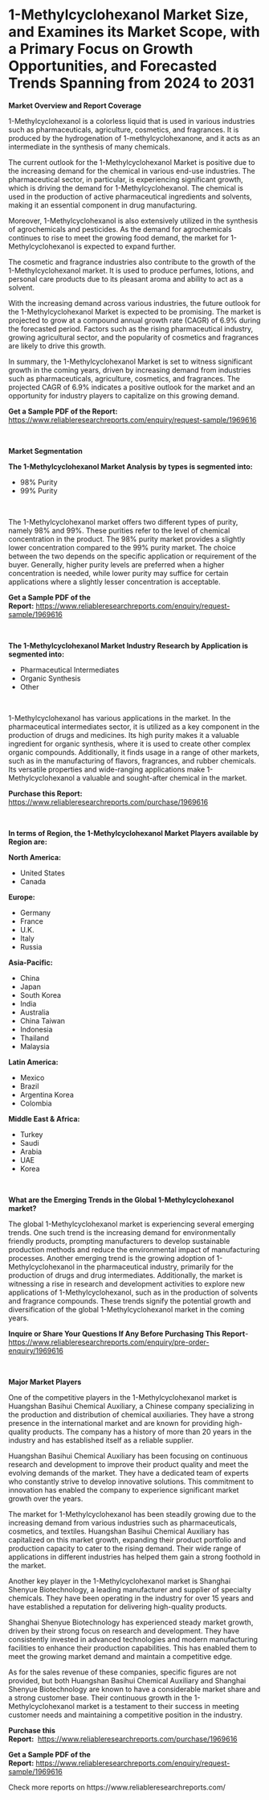 <p><h1>1-Methylcyclohexanol Market Size, and Examines its Market Scope, with a Primary Focus on Growth Opportunities, and Forecasted Trends Spanning from 2024 to 2031</h1></p><p><strong>Market Overview and Report Coverage</strong></p>
<p><p>1-Methylcyclohexanol is a colorless liquid that is used in various industries such as pharmaceuticals, agriculture, cosmetics, and fragrances. It is produced by the hydrogenation of 1-methylcyclohexanone, and it acts as an intermediate in the synthesis of many chemicals.</p><p>The current outlook for the 1-Methylcyclohexanol Market is positive due to the increasing demand for the chemical in various end-use industries. The pharmaceutical sector, in particular, is experiencing significant growth, which is driving the demand for 1-Methylcyclohexanol. The chemical is used in the production of active pharmaceutical ingredients and solvents, making it an essential component in drug manufacturing.</p><p>Moreover, 1-Methylcyclohexanol is also extensively utilized in the synthesis of agrochemicals and pesticides. As the demand for agrochemicals continues to rise to meet the growing food demand, the market for 1-Methylcyclohexanol is expected to expand further.</p><p>The cosmetic and fragrance industries also contribute to the growth of the 1-Methylcyclohexanol market. It is used to produce perfumes, lotions, and personal care products due to its pleasant aroma and ability to act as a solvent.</p><p>With the increasing demand across various industries, the future outlook for the 1-Methylcyclohexanol Market is expected to be promising. The market is projected to grow at a compound annual growth rate (CAGR) of 6.9% during the forecasted period. Factors such as the rising pharmaceutical industry, growing agricultural sector, and the popularity of cosmetics and fragrances are likely to drive this growth.</p><p>In summary, the 1-Methylcyclohexanol Market is set to witness significant growth in the coming years, driven by increasing demand from industries such as pharmaceuticals, agriculture, cosmetics, and fragrances. The projected CAGR of 6.9% indicates a positive outlook for the market and an opportunity for industry players to capitalize on this growing demand.</p></p>
<p><strong>Get a Sample PDF of the Report:</strong> <a href="https://www.reliableresearchreports.com/enquiry/request-sample/1969616">https://www.reliableresearchreports.com/enquiry/request-sample/1969616</a></p>
<p>&nbsp;</p>
<p><strong>Market Segmentation</strong></p>
<p><strong>The 1-Methylcyclohexanol Market Analysis by types is segmented into:</strong></p>
<p><ul><li>98% Purity</li><li>99% Purity</li></ul></p>
<p>&nbsp;</p>
<p><p>The 1-Methylcyclohexanol market offers two different types of purity, namely 98% and 99%. These purities refer to the level of chemical concentration in the product. The 98% purity market provides a slightly lower concentration compared to the 99% purity market. The choice between the two depends on the specific application or requirement of the buyer. Generally, higher purity levels are preferred when a higher concentration is needed, while lower purity may suffice for certain applications where a slightly lesser concentration is acceptable.</p></p>
<p><strong>Get a Sample PDF of the Report:</strong>&nbsp;<a href="https://www.reliableresearchreports.com/enquiry/request-sample/1969616">https://www.reliableresearchreports.com/enquiry/request-sample/1969616</a></p>
<p>&nbsp;</p>
<p><strong>The 1-Methylcyclohexanol Market Industry Research by Application is segmented into:</strong></p>
<p><ul><li>Pharmaceutical Intermediates</li><li>Organic Synthesis</li><li>Other</li></ul></p>
<p>&nbsp;</p>
<p><p>1-Methylcyclohexanol has various applications in the market. In the pharmaceutical intermediates sector, it is utilized as a key component in the production of drugs and medicines. Its high purity makes it a valuable ingredient for organic synthesis, where it is used to create other complex organic compounds. Additionally, it finds usage in a range of other markets, such as in the manufacturing of flavors, fragrances, and rubber chemicals. Its versatile properties and wide-ranging applications make 1-Methylcyclohexanol a valuable and sought-after chemical in the market.</p></p>
<p><strong>Purchase this Report:</strong>&nbsp; <a href="https://www.reliableresearchreports.com/purchase/1969616">https://www.reliableresearchreports.com/purchase/1969616</a></p>
<p>&nbsp;</p>
<p><strong>In terms of Region, the 1-Methylcyclohexanol Market Players available by Region are:</strong></p>
<p>
    <p> <strong> North America: </strong>
        <ul>
            <li>United States</li>
            <li>Canada</li>
        </ul>
        </p> 
    <p> <strong> Europe: </strong>
        <ul>
            <li>Germany</li>
            <li>France</li>
            <li>U.K.</li>
            <li>Italy</li>
            <li>Russia</li>
        </ul>
        </p> 
    <p> <strong> Asia-Pacific: </strong>
        <ul>
            <li>China</li>
            <li>Japan</li>
            <li>South Korea</li>
            <li>India</li>
            <li>Australia</li>
            <li>China Taiwan</li>
            <li>Indonesia</li>
            <li>Thailand</li>
            <li>Malaysia</li>
        </ul>
        </p> 
    <p> <strong> Latin America: </strong>
        <ul>
            <li>Mexico</li>
            <li>Brazil</li>
            <li>Argentina Korea</li>
            <li>Colombia</li>
        </ul>
        </p> 
    <p> <strong> Middle East & Africa: </strong>
        <ul>
            <li>Turkey</li>
            <li>Saudi</li>
            <li>Arabia</li>
            <li>UAE</li>
            <li>Korea</li>
        </ul>
    </p>
    </p>
<p>&nbsp;</p>
<p><strong>What are the Emerging Trends in the Global 1-Methylcyclohexanol market?</strong></p>
<p><p>The global 1-Methylcyclohexanol market is experiencing several emerging trends. One such trend is the increasing demand for environmentally friendly products, prompting manufacturers to develop sustainable production methods and reduce the environmental impact of manufacturing processes. Another emerging trend is the growing adoption of 1-Methylcyclohexanol in the pharmaceutical industry, primarily for the production of drugs and drug intermediates. Additionally, the market is witnessing a rise in research and development activities to explore new applications of 1-Methylcyclohexanol, such as in the production of solvents and fragrance compounds. These trends signify the potential growth and diversification of the global 1-Methylcyclohexanol market in the coming years.</p></p>
<p><strong>Inquire or Share Your Questions If Any Before Purchasing This Report</strong>- <a href="https://www.reliableresearchreports.com/enquiry/pre-order-enquiry/1969616">https://www.reliableresearchreports.com/enquiry/pre-order-enquiry/1969616</a></p>
<p>&nbsp;</p>
<p><strong>Major Market Players</strong></p>
<p><p>One of the competitive players in the 1-Methylcyclohexanol market is Huangshan Basihui Chemical Auxiliary, a Chinese company specializing in the production and distribution of chemical auxiliaries. They have a strong presence in the international market and are known for providing high-quality products. The company has a history of more than 20 years in the industry and has established itself as a reliable supplier.</p><p>Huangshan Basihui Chemical Auxiliary has been focusing on continuous research and development to improve their product quality and meet the evolving demands of the market. They have a dedicated team of experts who constantly strive to develop innovative solutions. This commitment to innovation has enabled the company to experience significant market growth over the years.</p><p>The market for 1-Methylcyclohexanol has been steadily growing due to the increasing demand from various industries such as pharmaceuticals, cosmetics, and textiles. Huangshan Basihui Chemical Auxiliary has capitalized on this market growth, expanding their product portfolio and production capacity to cater to the rising demand. Their wide range of applications in different industries has helped them gain a strong foothold in the market.</p><p>Another key player in the 1-Methylcyclohexanol market is Shanghai Shenyue Biotechnology, a leading manufacturer and supplier of specialty chemicals. They have been operating in the industry for over 15 years and have established a reputation for delivering high-quality products.</p><p>Shanghai Shenyue Biotechnology has experienced steady market growth, driven by their strong focus on research and development. They have consistently invested in advanced technologies and modern manufacturing facilities to enhance their production capabilities. This has enabled them to meet the growing market demand and maintain a competitive edge.</p><p>As for the sales revenue of these companies, specific figures are not provided, but both Huangshan Basihui Chemical Auxiliary and Shanghai Shenyue Biotechnology are known to have a considerable market share and a strong customer base. Their continuous growth in the 1-Methylcyclohexanol market is a testament to their success in meeting customer needs and maintaining a competitive position in the industry.</p></p>
<p><strong>Purchase this Report:</strong>&nbsp;&nbsp;<a href="https://www.reliableresearchreports.com/purchase/1969616">https://www.reliableresearchreports.com/purchase/1969616</a></p>
<p></p>
<p><strong>Get a Sample PDF of the Report:</strong>&nbsp;<a href="https://www.reliableresearchreports.com/enquiry/request-sample/1969616">https://www.reliableresearchreports.com/enquiry/request-sample/1969616</a></p>
<p>Check more reports on https://www.reliableresearchreports.com/</p>